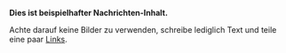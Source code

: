 **Dies ist beispielhafter Nachrichten-Inhalt.**

Achte darauf keine Bilder zu verwenden,
schreibe lediglich Text und teile eine paar [Links](https://musicpresence.app).
